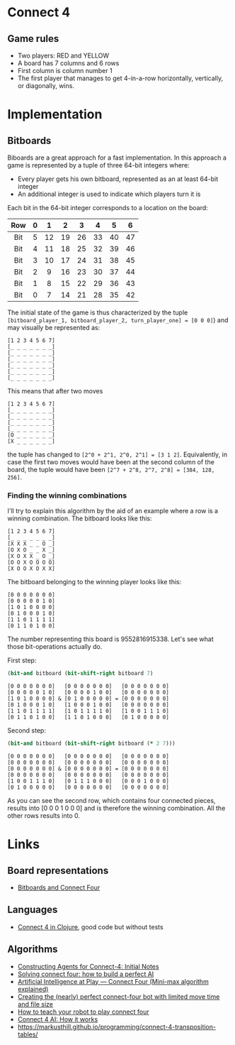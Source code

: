 # Connect 4

## Game rules

- Two players: RED and YELLOW
- A board has 7 columns and 6 rows
- First column is column number 1
- The first player that manages to get 4-in-a-row horizontally,
  vertically, or diagonally, wins.

# Implementation

## Bitboards

Biboards are a great approach for a fast implementation. In this approach
a game is represented by a tuple of three 64-bit integers where:

- Every player gets his own bitboard, represented as an at least 64-bit integer
- An additional integer is used to indicate which players turn it is

Each bit in the 64-bit integer corresponds to a location on the board:

|Row| 0 |  1 | 2  |  3 |  4 |  5 |  6 |
|:-:|:-:|:--:|:--:|:--:|:--:|:--:|:--:|
|Bit| 5 | 12 | 19 | 26 | 33 | 40 | 47 | 
|Bit| 4 | 11 | 18 | 25 | 32 | 39 | 46 |
|Bit| 3 | 10 | 17 | 24 | 31 | 38 | 45 | 
|Bit| 2 | 9  | 16 | 23 | 30 | 37 | 44 | 
|Bit| 1 | 8  | 15 | 22 | 29 | 36 | 43 | 
|Bit| 0 | 7  | 14 | 21 | 28 | 35 | 42 |

The initial state of the game is thus characterized by the 
tuple `[bitboard_player_1, bitboard_player_2, turn_player_one] = [0 0 0]`)
and may visually be represented as:

```
[1 2 3 4 5 6 7]
[_ _ _ _ _ _ _]
[_ _ _ _ _ _ _]
[_ _ _ _ _ _ _]
[_ _ _ _ _ _ _]
[_ _ _ _ _ _ _]
[_ _ _ _ _ _ _]
```

This means that after two moves

```
[1 2 3 4 5 6 7]
[_ _ _ _ _ _ _]
[_ _ _ _ _ _ _]
[_ _ _ _ _ _ _]
[_ _ _ _ _ _ _]
[O _ _ _ _ _ _]
[X _ _ _ _ _ _]
```

the tuple has changed to `[2^0 + 2^1, 2^0, 2^1] = [3 1 2]`. 
Equivalently, in case the first two moves would have been 
at the second column of the board, the tuple would have been 
`[2^7 + 2^8, 2^7, 2^8] = [384, 128, 256]`.

### Finding the winning combinations

I'll try to explain this algorithm by the aid of an example where a row is a winning combination. The bitboard looks like this:

```
[1 2 3 4 5 6 7]
[_ _ _ _ _ _ _]
[X X X _ _ O _]
[O X O _ _ X _]
[X O X X _ O _]
[O O X O O O O]
[X O O X O X X]
```

The bitboard belonging to the winning player looks like this:

```
[0 0 0 0 0 0 0]
[0 0 0 0 0 1 0]
[1 0 1 0 0 0 0]
[0 1 0 0 0 1 0]
[1 1 0 1 1 1 1]
[0 1 1 0 1 0 0]
```

The number representing this board is 9552816915338. 
Let's see what those bit-operations actually do.

First step:
```clojure
(bit-and bitboard (bit-shift-right bitboard 7)
``` 

```
[0 0 0 0 0 0 0]   [0 0 0 0 0 0 0]   [0 0 0 0 0 0 0]
[0 0 0 0 0 1 0]   [0 0 0 0 1 0 0]   [0 0 0 0 0 0 0]
[1 0 1 0 0 0 0] & [0 1 0 0 0 0 0] = [0 0 0 0 0 0 0]
[0 1 0 0 0 1 0]   [1 0 0 0 1 0 0]   [0 0 0 0 0 0 0]
[1 1 0 1 1 1 1]   [1 0 1 1 1 1 0]   [1 0 0 1 1 1 0]
[0 1 1 0 1 0 0]   [1 1 0 1 0 0 0]   [0 1 0 0 0 0 0]
```

Second step:

```clojure
(bit-and bitboard (bit-shift-right bitboard (* 2 7)))
```

```
[0 0 0 0 0 0 0]   [0 0 0 0 0 0 0]   [0 0 0 0 0 0 0]
[0 0 0 0 0 0 0]   [0 0 0 0 0 0 0]   [0 0 0 0 0 0 0]
[0 0 0 0 0 0 0] & [0 0 0 0 0 0 0] = [0 0 0 0 0 0 0]
[0 0 0 0 0 0 0]   [0 0 0 0 0 0 0]   [0 0 0 0 0 0 0]
[1 0 0 1 1 1 0]   [0 1 1 1 0 0 0]   [0 0 0 1 0 0 0]
[0 1 0 0 0 0 0]   [0 0 0 0 0 0 0]   [0 0 0 0 0 0 0]
```

As you can see the second row, which contains four connected pieces, results into [0 0 0 1 0 0 0] and is therefore the winning combination. All the other rows results into 0.


# Links


## Board representations

- [Bitboards and Connect Four](https://github.com/denkspuren/BitboardC4/blob/master/BitboardDesign.md)

## Languages

- [Connect 4 in Clojure](https://github.com/eigenlicht/clj-connect-four), good code but without tests

## Algorithms

- [Constructing Agents for Connect-4: Initial Notes](https://markusthill.github.io/programming/connect-4-introduction-and-tree-search-algorithms/)
- [Solving connect four: how to build a perfect AI](http://blog.gamesolver.org/solving-connect-four/01-introduction/)
- [Artificial Intelligence at Play — Connect Four (Mini-max algorithm explained)](https://medium.com/analytics-vidhya/artificial-intelligence-at-play-connect-four-minimax-algorithm-explained-3b5fc32e4a4f)
- [Creating the (nearly) perfect connect-four bot with limited move time and file size](https://towardsdatascience.com/creating-the-perfect-connect-four-ai-bot-c165115557b0)
- [How to teach your robot to play connect four](https://roboticsproject.readthedocs.io/en/latest/index.html)
- [Connect 4 AI: How it works](https://roadtolarissa.com/connect-4-ai-how-it-works/)
- https://markusthill.github.io/programming/connect-4-transposition-tables/
